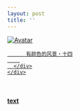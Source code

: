 ```yaml
---
layout: post
title: ''
---
```


<p class="imglist">

<div class="image-container">
  <a href="https://pic.imgdb.cn/item/5ed77db9c2a9a83be57dda4c.jpg"  data-fancybox="images">
    <img src="https://pic.imgdb.cn/item/5ed77e77c2a9a83be57ed8c1.jpg" alt="Avatar" class="image" />
    <div class="overlay">
      <div class="text">
        
          有颜色的风景・十四
        
      </div>
    </div>
  </a>
</div>



<a href="https://pic.imgdb.cn/item/5ed77db9c2a9a83be57dda4c.jpg" data-fancybox="images"><img src="" /></a>
<a href="https://pic.imgdb.cn/item/5ed77db9c2a9a83be57dda50.jpg" data-fancybox="images"><img src="" /></a>
<a href="https://pic.imgdb.cn/item/5ed77db9c2a9a83be57dda56.jpg" data-fancybox="images"><img src="" /></a>
<a href="https://pic.imgdb.cn/item/5ed77db9c2a9a83be57dda59.jpg" data-fancybox="images"><img src="" /></a>
<a href="https://pic.imgdb.cn/item/5ed77db9c2a9a83be57dda60.jpg" data-fancybox="images"><img src="" /></a>
<a href="https://pic.imgdb.cn/item/5ed77db9c2a9a83be57dda66.jpg" data-fancybox="images"><img src="" /></a>
<a href="https://pic.imgdb.cn/item/5ed77db9c2a9a83be57dda6b.jpg" data-fancybox="images"><img src="" /></a>
<a href="https://pic.imgdb.cn/item/5ed77db9c2a9a83be57dda70.jpg" data-fancybox="images"><img src="" /></a>
<a href="https://pic.imgdb.cn/item/5ed77db9c2a9a83be57dda74.jpg" data-fancybox="images"><img src="" /></a>
<a href="https://pic.imgdb.cn/item/5ed77db9c2a9a83be57dda78.jpg" data-fancybox="images"><img src="" /></a>
<a href="https://pic.imgdb.cn/item/5ed77db9c2a9a83be57dda7d.jpg" data-fancybox="images"><img src="" /></a>
<a href="https://pic.imgdb.cn/item/5ed77db9c2a9a83be57dda82.jpg" data-fancybox="images"><img src="" /></a>
<a href="https://pic.imgdb.cn/item/5ed77db9c2a9a83be57dda86.jpg" data-fancybox="images"><img src="" /></a>
<a href="https://pic.imgdb.cn/item/5ed77db9c2a9a83be57dda8a.jpg" data-fancybox="images"><img src="" /></a>
<a href="https://pic.imgdb.cn/item/5ed77db9c2a9a83be57dda8f.jpg" data-fancybox="images"><img src="" /></a>
<a href="https://pic.imgdb.cn/item/5ed77db9c2a9a83be57dda95.jpg" data-fancybox="images"><img src="" /></a>
<a href="https://pic.imgdb.cn/item/5ed77db9c2a9a83be57dda9a.jpg" data-fancybox="images"><img src="" /></a>
<a href="https://pic.imgdb.cn/item/5ed77db9c2a9a83be57dda9e.jpg" data-fancybox="images"><img src="" /></a>
<a href="https://pic.imgdb.cn/item/5ed77db9c2a9a83be57ddaa3.jpg" data-fancybox="images"><img src="" /></a>
<a href="https://pic.imgdb.cn/item/5ed77db9c2a9a83be57ddaaa.jpg" data-fancybox="images"><img src="" /></a>
<a href="https://pic.imgdb.cn/item/5ed77db9c2a9a83be57ddab2.jpg" data-fancybox="images"><img src="" /></a>
<a href="https://pic.imgdb.cn/item/5ed77db9c2a9a83be57ddab6.jpg" data-fancybox="images"><img src="" /></a>
<a href="https://pic.imgdb.cn/item/5ed77db9c2a9a83be57ddab9.jpg" data-fancybox="images"><img src="" /></a>
<a href="https://pic.imgdb.cn/item/5ed77db9c2a9a83be57ddabb.jpg" data-fancybox="images"><img src="" /></a>
<a href="https://pic.imgdb.cn/item/5ed77db9c2a9a83be57ddabe.jpg" data-fancybox="images"><img src="" /></a>
<a href="https://pic.imgdb.cn/item/5ed77e77c2a9a83be57ed8b0.jpg" data-fancybox="images"><img src="" /></a>
<a href="https://pic.imgdb.cn/item/5ed77e77c2a9a83be57ed8b7.jpg" data-fancybox="images"><img src="" /></a>
<a href="https://pic.imgdb.cn/item/5ed77e77c2a9a83be57ed8ba.jpg" data-fancybox="images"><img src="" /></a>
<a href="https://pic.imgdb.cn/item/5ed77e77c2a9a83be57ed8bf.jpg" data-fancybox="images"><img src="" /></a>
<a href="https://pic.imgdb.cn/item/5ed77e77c2a9a83be57ed8c1.jpg" data-fancybox="images"><img src="" /></a>
<a href="https://pic.imgdb.cn/item/5ed77e77c2a9a83be57ed8c5.jpg" data-fancybox="images"><img src="" /></a>
<a href="https://pic.imgdb.cn/item/5ed77e77c2a9a83be57ed8c8.jpg" data-fancybox="images"><img src="" /></a>
<a href="https://pic.imgdb.cn/item/5ed77e77c2a9a83be57ed8ca.jpg" data-fancybox="images"><img src="" /></a>
<a href="https://pic.imgdb.cn/item/5ed77e77c2a9a83be57ed8d3.jpg" data-fancybox="images"><img src="" /></a>
<a href="https://pic.imgdb.cn/item/5ed77e77c2a9a83be57ed8d7.jpg" data-fancybox="images"><img src="" /></a>
<a href="https://pic.imgdb.cn/item/5ed77e77c2a9a83be57ed8db.jpg" data-fancybox="images"><img src="" /></a>
<a href="https://pic.imgdb.cn/item/5ed77e77c2a9a83be57ed8e0.jpg" data-fancybox="images"><img src="" /></a>
<a href="https://pic.imgdb.cn/item/5ed77e77c2a9a83be57ed8e5.jpg" data-fancybox="images"><img src="" /></a>
<a href="https://pic.imgdb.cn/item/5ed77e77c2a9a83be57ed8e8.jpg" data-fancybox="images"><img src="" /></a>
<a href="https://pic.imgdb.cn/item/5ed77e77c2a9a83be57ed8ed.jpg" data-fancybox="images"><img src="" /></a>
<a href="https://pic.imgdb.cn/item/5ed77e77c2a9a83be57ed8f3.jpg" data-fancybox="images"><img src="" /></a>
<a href="https://pic.imgdb.cn/item/5ed77e77c2a9a83be57ed8f7.jpg" data-fancybox="images"><img src="" /></a>
<a href="https://pic.imgdb.cn/item/5ed77e77c2a9a83be57ed8f9.jpg" data-fancybox="images"><img src="" /></a>
<a href="https://pic.imgdb.cn/item/5ed77e78c2a9a83be57ed8fc.jpg" data-fancybox="images"><img src="" /></a>
<a href="https://pic.imgdb.cn/item/5ed77e78c2a9a83be57ed907.jpg" data-fancybox="images"><img src="" /></a>
<a href="https://pic.imgdb.cn/item/5ed77e78c2a9a83be57ed909.jpg" data-fancybox="images"><img src="" /></a>
<a href="https://pic.imgdb.cn/item/5ed77e78c2a9a83be57ed90c.jpg" data-fancybox="images"><img src="" /></a>
<a href="https://pic.imgdb.cn/item/5ed77e78c2a9a83be57ed913.jpg" data-fancybox="images"><img src="" /></a>
<a href="https://pic.imgdb.cn/item/5ed77e78c2a9a83be57ed917.jpg" data-fancybox="images"><img src="" /></a>
<a href="https://pic.imgdb.cn/item/5ed77e78c2a9a83be57ed91d.jpg" data-fancybox="images"><img src="" /></a>
<a href="https://pic.imgdb.cn/item/5ed77eb0c2a9a83be57f2138.jpg" data-fancybox="images"><img src="" /></a>
<a href="https://pic.imgdb.cn/item/5ed77eb0c2a9a83be57f213a.jpg" data-fancybox="images"><img src="" /></a>
<a href="https://pic.imgdb.cn/item/5ed77eb0c2a9a83be57f213e.jpg" data-fancybox="images"><img src="" /></a>
<a href="https://pic.imgdb.cn/item/5ed77eb0c2a9a83be57f2140.jpg" data-fancybox="images"><img src="" /></a>
<a href="https://pic.imgdb.cn/item/5ed77eb0c2a9a83be57f2146.jpg" data-fancybox="images"><img src="" /></a>
<a href="https://pic.imgdb.cn/item/5ed77eb0c2a9a83be57f2149.jpg" data-fancybox="images"><img src="" /></a>
<a href="https://pic.imgdb.cn/item/5ed77eb0c2a9a83be57f214e.jpg" data-fancybox="images"><img src="" /></a>
<a href="https://pic.imgdb.cn/item/5ed77eb0c2a9a83be57f2150.jpg" data-fancybox="images"><img src="" /></a>
<a href="https://pic.imgdb.cn/item/5ed77eb0c2a9a83be57f2154.jpg" data-fancybox="images"><img src="" /></a>
<a href="https://pic.imgdb.cn/item/5ed77eb0c2a9a83be57f2158.jpg" data-fancybox="images"><img src="" /></a>
<a href="https://pic.imgdb.cn/item/5ed77eb0c2a9a83be57f215e.jpg" data-fancybox="images"><img src="" /></a>
<a href="https://pic.imgdb.cn/item/5ed77eb0c2a9a83be57f2162.jpg" data-fancybox="images"><img src="" /></a>
<a href="https://pic.imgdb.cn/item/5ed77eb0c2a9a83be57f2165.jpg" data-fancybox="images"><img src="" /></a>
<a href="https://pic.imgdb.cn/item/5ed77eb0c2a9a83be57f2168.jpg" data-fancybox="images"><img src="" /></a>
<a href="https://pic.imgdb.cn/item/5ed77eb0c2a9a83be57f216f.jpg" data-fancybox="images"><img src="" /></a>
<a href="https://pic.imgdb.cn/item/5ed77eb0c2a9a83be57f2172.jpg" data-fancybox="images"><img src="" /></a>
<a href="https://pic.imgdb.cn/item/5ed77eb0c2a9a83be57f2176.jpg" data-fancybox="images"><img src="" /></a>
<a href="https://pic.imgdb.cn/item/5ed77eb0c2a9a83be57f2179.jpg" data-fancybox="images"><img src="" /></a>
<a href="https://pic.imgdb.cn/item/5ed77eb0c2a9a83be57f217c.jpg" data-fancybox="images"><img src="" /></a>
<a href="https://pic.imgdb.cn/item/5ed77eb0c2a9a83be57f2181.jpg" data-fancybox="images"><img src="" /></a>
<a href="https://pic.imgdb.cn/item/5ed77eb0c2a9a83be57f2183.jpg" data-fancybox="images"><img src="" /></a>
<a href="https://pic.imgdb.cn/item/5ed77eb0c2a9a83be57f2185.jpg" data-fancybox="images"><img src="" /></a>
<a href="https://pic.imgdb.cn/item/5ed77eb1c2a9a83be57f2189.jpg" data-fancybox="images"><img src="" /></a>
<a href="https://pic.imgdb.cn/item/5ed77eb1c2a9a83be57f218e.jpg" data-fancybox="images"><img src="" /></a>
<a href="https://pic.imgdb.cn/item/5ed77eb1c2a9a83be57f2190.jpg" data-fancybox="images"><img src="" /></a>
<a href="https://pic.imgdb.cn/item/5ed77ee2c2a9a83be57f5fe7.jpg" data-fancybox="images"><img src="" /></a>
<a href="https://pic.imgdb.cn/item/5ed77ee2c2a9a83be57f5feb.jpg" data-fancybox="images"><img src="" /></a>
<a href="https://pic.imgdb.cn/item/5ed77ee2c2a9a83be57f5ff4.jpg" data-fancybox="images"><img src="" /></a>
<a href="https://pic.imgdb.cn/item/5ed77ee2c2a9a83be57f5ff9.jpg" data-fancybox="images"><img src="" /></a>
<a href="https://pic.imgdb.cn/item/5ed77ee2c2a9a83be57f5ffd.jpg" data-fancybox="images"><img src="" /></a>
<a href="https://pic.imgdb.cn/item/5ed77ee2c2a9a83be57f6003.jpg" data-fancybox="images"><img src="" /></a>
<a href="https://pic.imgdb.cn/item/5ed77ee2c2a9a83be57f6008.jpg" data-fancybox="images"><img src="" /></a>
<a href="https://pic.imgdb.cn/item/5ed77ee2c2a9a83be57f600e.jpg" data-fancybox="images"><img src="" /></a>
<a href="https://pic.imgdb.cn/item/5ed77ee2c2a9a83be57f6012.jpg" data-fancybox="images"><img src="" /></a>
<a href="https://pic.imgdb.cn/item/5ed77ee2c2a9a83be57f6016.jpg" data-fancybox="images"><img src="" /></a>
<a href="https://pic.imgdb.cn/item/5ed77ee2c2a9a83be57f6019.jpg" data-fancybox="images"><img src="" /></a>
<a href="https://pic.imgdb.cn/item/5ed77ee2c2a9a83be57f601d.jpg" data-fancybox="images"><img src="" /></a>
<a href="https://pic.imgdb.cn/item/5ed77ee2c2a9a83be57f6022.jpg" data-fancybox="images"><img src="" /></a>

</p>


#### [text](https://cxcxcx.cx/works/0029a.html)
